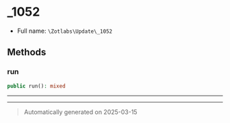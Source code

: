 
# _1052





* Full name: `\Zotlabs\Update\_1052`




## Methods


### run



```php
public run(): mixed
```












***


***
> Automatically generated on 2025-03-15
